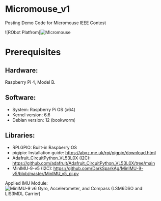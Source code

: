 # Micromouse_v1
Posting Demo Code for Micromouse IEEE Contest

![RObot Platfrom]![MIcromouse](https://github.com/user-attachments/assets/d62d70af-1167-4f30-883f-a4336616065a)

# Prerequisites

## Hardware:
Raspberry Pi 4, Model B.

## Software: 
- System: Raspberry Pi OS (x64)
- Kernel version: 6.6
- Debian version: 12 (bookworm)

## Libraries: 
- RPI.GPIO: Built-in Raspberry OS
- pigipio: Installation guide: https://abyz.me.uk/rpi/pigpio/download.html
- Adafruit_CircuitPython_VL53L0X (I2C): https://github.com/adafruit/Adafruit_CircuitPython_VL53L0X/tree/main
- MinIMU-9-v5 (I2C): https://github.com/DarkSparkAg/MinIMU-9-v5/blob/master/MinIMU_v5_pi.py

Applied IMU Module:
![MinIMU-9 v6 Gyro, Accelerometer, and Compass (LSM6DSO and LIS3MDL Carrier)](https://www.pololu.com/product/2862)
